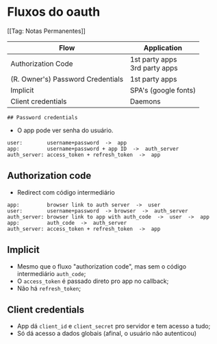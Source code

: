 # Fluxos do oauth

[[Tag: Notas Permanentes]]

| Flow                              | Application                        |
| --------------------------------- | ---------------------------------- |
| Authorization Code                | 1st party apps<br />3rd party apps |
| (R. Owner's) Password Credentials | 1st party apps                     |
| Implicit                          | SPA's (google fonts)               |
| Client credentials                | Daemons                            |

	## Password credentials

- O app pode ver senha do usuário.

```
user:        username+password  ->  app
app:         username+password + app ID  ->  auth_server
auth_server: access_token + refresh_token  ->  app
```

## Authorization code

- Redirect com código intermediário

```
app:         browser link to auth server  ->  user
user:        username+password  -> browser  ->  auth_server
auth_server: browser link to app with auth_code  ->  user  ->  app
app:         auth_code  ->  auth_server
auth_server: access_token + refresh_token  ->  app
```

## Implicit

- Mesmo que o fluxo "authorization code", mas sem o código intermediário `auth_code`;
- O `access_token` é passado direto pro app no callback;
- Não há `refresh_token`;

## Client credentials

- App dá `client_id` e `client_secret` pro servidor e tem acesso a tudo;
- Só dá acesso a dados globais (afinal, o usuário não autenticou)